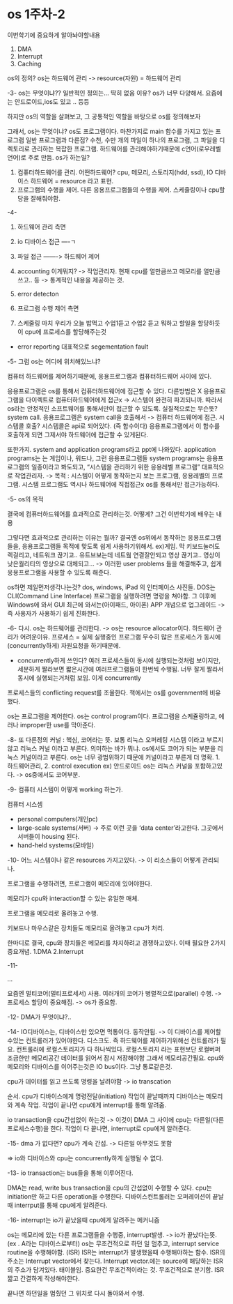 # os 1주차-2

이번학기에 중요하게 알아놔야할내용
1. DMA
2. Interrupt
3. Caching

os의 정의?
os는 하드웨어 관리 -> resource(자원) = 하드웨어 관리

-3-
os는 무엇이냐??
일반적인 정의는… 딱히 없음
이유? os가 너무 다양해서. 요즘에는 안드로이드,ios도 있고 .. 등등

하지만 os의 역할을 살펴보고, 그 공통적인 역할을 바탕으로 os를 정의해보자

그래서, os는 무엇이냐?
os도 프로그램이다. 마찬가지로 main 함수를 가지고 있는 프로그램 일반 프로그램과 다른점? 수천, 수만 개의 파일이 하나의 프로그램, 그 파일을 디렉토리로 관리하는 복잡한 프로그램. 하드웨어를 관리해야하기때문에 c언어(로우레벨언어)로 주로 만듬.
os가 하는일?
1. 컴퓨터하드웨어를 관리. 어떤하드웨어? cpu, 메모리, 스토리지(hdd, ssd), IO 디바이스 하드웨어 = resource 라고 표현.
2. 프로그램의 수행을 제어. 다른 응용프로그램들의 수행을 제어. 스케줄링이나 cpu할당을 잘해줘야함.

-4-
1. 하드웨어 관리 측면
2. io 디바이스 접근  —-ㄱ
3. 파일 접근            ——-> 하드웨어 제어
4. accounting 이게뭐지? -> 작업관리자. 현재 cpu를 얼만큼쓰고 메모리를 얼만큼 쓰고.. 등 -> 통계적인 내용을 제공하는 것.
5. error detecton

1. 프로그램 수행 제어 측면
2. 스케줄링 마치 우리가 오늘 밥먹고 수업1듣고 수업2 듣고 뭐하고 할일을 할당하듯이 cpu에 프로세스를 할당해주는것

- error reporting 대표적으로 segementation fault

-5-
그럼 os는 어디에 위치해있느냐?

컴퓨터 하드웨어를 제어하기때문에,
응용프로그램과 컴퓨터하드웨어 사이에 있다.

응용프로그램은 os를 통해서 컴퓨터하드웨어에 접근할 수 있다. 다른방법은 X
응용프로그램을 다이렉트로 컴퓨터하드웨어에게 접근x -> 시스템이 완전히 파괴되니까.
따라서 os라는 안정적인 소프트웨어를 통해서만이 접근할 수 있도록.
실질적으로는 무슨뜻?
system call.
응용프로그램은 system call을 호출해서 -> 컴퓨터 하드웨어에 접근.
시스템콜 호출?
시스템콜은 api로 되어있다. (즉 함수이다)
응용프로그램에서 이 함수를 호출하게 되면 
그제서야 하드웨어에 접근할 수 있게된다.

또한가지.
system and application programs라고 ppt에 나와있다.
application programs는
는 게임이나, 워드나, 그런 응용프로그램들
system programs는
응용프로그램의 일종이라고 봐도되고,
“시스템을 관리하기 위한 응용레벨 프로그램”
대표적으로 작업관리자. -> 목적 : 시스템이 어떻게 동작하는지 보는 프로그램, 응용레벨의 프로그램.
시스템 프로그램도 역시나 하드웨어에 직접접근x
os를 통해서만 접근가능하다.

-5-
os의 목적

결국에 컴퓨터하드웨어를 효과적으로 관리하는것.
어떻게?
그건 이번학기에 배우는 내용

그렇다면 효과적으로 관리하는 이유는 뭘까?
결국엔 os위에서 동작하는 응용프로그램들을, 응용프로그램들 목적에 맞도록 쉽게 사용하기위해서.
ex)게임. 막 키보드눌러도 렉걸리고, 네트워크 끊기고..
유트브보는데 네트웤 연결잘안되고 영상 끊기고.. 영상이 낮은퀄리티의 영상으로 대체되고…
-> 이러한 user problems 들을 해결해주고,
쉽게 응용프로그램을 사용할 수 있도록 해준다.

os하면 제일먼저생각나는것?
dos, windows, iPad 의 인터페이스 사진들.
DOS는 CLI(Command Line Interface)
프로그램을 실행하려면 명령을 쳐야함.
그 이후에 Windows에 와서 GUI
최근에 와서는(아이패드, 아이폰) APP 개념으로 업그레이드
-> 즉 사용자가 사용하기 쉽게 진화한다.

-6-
다시.
os는 하드웨어를 관리한다.
-> os는 resource allocator이다.
하드웨어 관리가 어려운이유.
프로세스 = 실제 실행중인 프로그램
무수히 많은 프로세스가 동시에(concurrently하게) 자원요청을 하기때문에.
* concurrently하게 쓰인다?
여러 프로세스들이 동시에 실행되는것처럼 보이지만,
세분하게 짤라보면 짧은시간에 여러프로그램들이 한번씩 수행됨. 너무 잘게 짤라서 동시에 실행되는거처럼 보임. 이게 concurrently

프로세스들의 conflicting request를 조율한다.
책에서는 os를 government에 비유했다.

os는 프로그램을 제어한다.
os는 control program이다.
프로그램을 스케쥴링하고, 에러나 improper한 use를 막아준다.

-8-
또 다른정의
커널 : 핵심, 코어라는 뜻.
보통 리눅스 오퍼레팅 시스템 이라고 부르지않고
리눅스 커널 이라고 부른다.
의미하는 바가 뭐냐.
os에서도 코어가 되는 부분을 리눅스 커널이라고 부른다.
os는 너무 광범위하기 때문에 커널이라고 부른게 더 명확. 1. 하드웨어관리, 2. control execution
ex) 안드로이드 os는 리눅스 커널을 포함하고있다. -> os중에서도 코어부분.

-9-
컴퓨터 시스템이 어떻게 working 하는가.

컴퓨터 시스셈
- personal computers(개인pc)
- large-scale systems(서버) -> 주로 이런 곳을 ‘data center’라고한다. 그곳에서 서버들이 housing 된다.
- hand-held systems(모바일)

-10-
어느 시스템이나 같은 resources 가지고있다.
-> 이 리소스들이 어떻게 관리되나.

프로그램을 수행하려면,
프로그램이 메모리에 있어야한다.

메모리가 cpu와 interaction할 수 있는 유일한 매체.

프로그램을 메모리로 올려놓고 수행.

키보드나 마우스같은 장치들도 메모리로 올려놓고
cpu가 처리.

한마디로 결국, cpu와 장치들은 메모리를 차지하려고 경쟁하고있다.
이때 필요한 2가지 중요개념.
1.DMA
2.Interrupt

-11-

…

요즘엔 멀티코어(멀티프로세서) 사용.
여러개의 코어가 병렬적으로(parallel) 수행.
-> 프로세스 할당이 중요해짐. -> os가 중요함.

-12-
DMA가 무엇이냐?..

-14-
IO디바이스는, 디바이스만 있으면 먹통이다. 동작안됨. -> 이 디바이스를 제어할수있는 컨트롤러가 있어야한다. 디스크도. 즉 하드웨어를 제어하기위해선 컨트롤러가 필요. 컨트롤러에 로컬스토리지가 다 하나씩있다. 로컬스토리지 라는 표현보단 로컬버퍼
조금한만 메모리공간
데이터를 읽어서 잠시 저장해야함
그래서 메모리공간필요.
cpu와 메모리와 디바이스를 이어주는것은 IO bus이다. 그냥 통로같은것.

cpu가 데이터를 읽고 쓰도록 명령을 날려야함 -> io transcation

순서.
cpu가 디바이스에게 명령전달(initiation)
작업이 끝날때까지 디바이스는 메모리와 계속 작업.
작업이 끝나면 cpu에게 interrupt를 통해 알려줌.

io transaction을 cpu간섭없이 하는것
-> 이것이 DMA
그 사이에 cpu는 다른일(다른 프로세스수행)을 한다.
작업이 다 끝나면,
interrupt로 cpu에게 알려준다.

-15- 
dma 가 없다면?
cpu가 계속 간섭. -> 다른일 아무것도 못함

=> io와 디바이스와 cpu는 concurrently하게 실행될 수 없다.

-13-
io transaction는 bus들을 통해 이루어진다.

DMA는 read, write bus transaction을 cpu의 간섭없이 수행할 수 있다.
cpu는 initiation만 하고 다른 operation을 수행한다.
디바이스컨트롤러는 오퍼레이션이 끝날때 interrput를 통해 cpu에게 알려준다.

-16-
interrupt는
io가 끝났을때 cpu에게 알려주는 메커니즘

os는 메모리에 있는 다른 프로그램들을 수행중,
interrupt발생. -> io가 끝났다는뜻. (ex . A라는 디바이스로부터)
os는 무조건적으로 하던 일 멈추고,
interrupt service routine을 수행해야함. (ISR)
ISR는 interrupt가 발생했을때 수행해야하는 함수.
ISR의 주소는 Interrupt vector에서 찾는다.
Interrupt vector.에는
source에 해당하는 ISR의 주소가 담겨있다.
태이블임.
중요한건 무조건적이라는 것. 무조건적으로 분기함.
ISR 짧고 간결하게 작성해야한다.

끝나면  하던일을 멈췄던 그 위치로 다시 돌아와서 수행.

